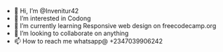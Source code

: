 - 👋 Hi, I’m @Invenitur42
- 👀 I’m interested in Codong
- 🌱 I’m currently learning Responsive web design on freecodecamp.org
- 💞️ I’m looking to collaborate on anything 
- 📫 How to reach me whatsapp@ +2347039906242

<!---
Invenitur42/Invenitur42 is a ✨ special ✨ repository because its `README.md` (this file) appears on your GitHub profile.
You can click the Preview link to take a look at your changes.
--->
